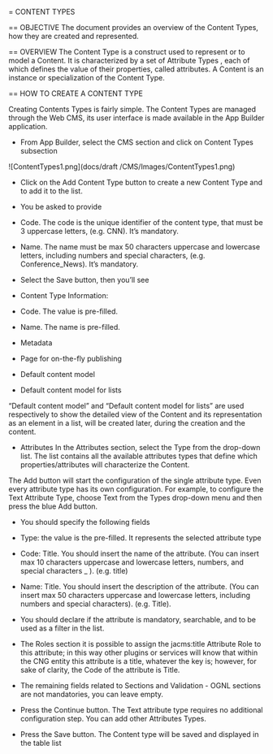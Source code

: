 = CONTENT TYPES


== OBJECTIVE
The document provides an overview of the Content Types, how they are created and represented.

== OVERVIEW
The Content Type is a construct used to represent or to model a Content. It  is characterized  by a set of Attribute Types  , each of which defines the value of  their properties, called attributes. A Content is an instance or specialization of the Content Type.

== HOW TO CREATE A CONTENT TYPE

Creating Contents Types is fairly simple. The Content Types are managed through the Web CMS, its user interface is made available in the App Builder application.
-	From App Builder, select the CMS section and click on Content Types subsection

![ContentTypes1.png](docs/draft /CMS/Images/ContentTypes1.png)


-	Click on the Add Content Type button to create a new Content Type and to add it to the list.
-	You be asked to provide
-	Code. The code is the unique identifier of the content type,  that must be 3 uppercase letters, (e.g. CNN). It’s mandatory.
-	Name. The name must be max 50 characters uppercase and lowercase letters, including numbers and special characters, (e.g. Conference_News).  It’s mandatory.

-	Select the Save button, then you’ll see
-	Content Type Information:
-	Code. The value is pre-filled.
-	Name. The name is pre-filled.
-	Metadata
-	Page for on-the-fly publishing
-	Default content model
-	Default content model for lists


“Default content model” and “Default content model for lists” are used respectively to show the detailed view of the Content and its representation as an element in a list, will be created later, during the creation and the content.
-	Attributes
In the Attributes section, select the Type from the drop-down list. The list contains all the available attributes types that define which properties/attributes will characterize the Content.

The Add button will start the configuration of the single attribute type. Even every attribute type has its own configuration.
For example, to configure the Text Attribute Type, choose Text from the Types drop-down menu and then press the blue Add button.


-	You should specify the following fields
-	Type: the value is the pre-filled. It represents the selected attribute type
-	Code: Title. You should insert the name of the attribute. (You can insert max 10 characters uppercase and lowercase letters, numbers, and special characters _ ). (e.g. title)
-	Name: Title. You should insert the description of the attribute. (You can insert max 50 characters uppercase and lowercase letters, including numbers and special characters). (e.g. Title).
-	You should declare if the attribute is mandatory, searchable, and to be used as a filter in the list.
-	The Roles section it is possible to assign the jacms:title Attribute Role to this attribute; in this way other plugins or services will know that within the CNG entity this attribute is a title, whatever the key is; however, for sake of clarity, the Code of the attribute is Title.
-	The remaining fields related to Sections  and Validation - OGNL sections are not mandatories, you can leave empty.
-	Press the Continue button. The Text attribute type requires no additional configuration step.
You can add other Attributes Types.


-	Press the Save button. The Content type will be saved and displayed in the table list

